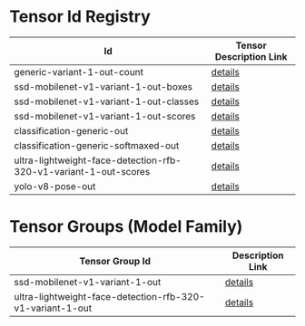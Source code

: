 # Tensor Id Registry

|Id | Tensor Description Link |
|---|---                 |
|generic-variant-1-out-count | [details](/tensors/generic-variant-1-out-count.md) |
|ssd-mobilenet-v1-variant-1-out-boxes | [details](/tensors/ssd-mobilenet-v1-variant-1-out-boxes.md) |
|ssd-mobilenet-v1-variant-1-out-classes | [details](/tensors/ssd-mobilenet-v1-variant-1-out-classes.md) |
|ssd-mobilenet-v1-variant-1-out-scores | [details](/tensors/ssd-mobilenet-v1-variant-1-out-scores.md) |
|classification-generic-out | [details](/tensors/classification-generic-out.md) |
|classification-generic-softmaxed-out | [details](/tensors/classification-generic-softmaxed-out.md) |
|ultra-lightweight-face-detection-rfb-320-v1-variant-1-out-scores | [details](/tensors/ultra-lightweight-face-detection-rfb-320-v1-variant-1-out-scores.md) |
|yolo-v8-pose-out | [details](/tensors/yolo-v8-pose-out.md) |

# Tensor Groups (Model Family)

|Tensor Group Id  | Description Link |
|---              |---               |
|ssd-mobilenet-v1-variant-1-out | [details](/tensor-groups/ssd-mobilenet-v1-variant-1-out.md) |
|ultra-lightweight-face-detection-rfb-320-v1-variant-1-out | [details](/tensor-groups/ultra-lightweight-face-detection-rfb-320-v1-variant-1-out.md) |
